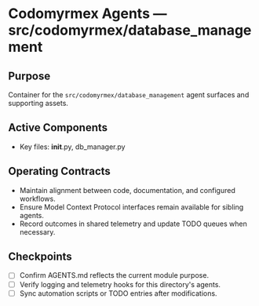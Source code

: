 # Codomyrmex Agents — src/codomyrmex/database_management

## Purpose
Container for the `src/codomyrmex/database_management` agent surfaces and supporting assets.

## Active Components
- Key files: __init__.py, db_manager.py

## Operating Contracts
- Maintain alignment between code, documentation, and configured workflows.
- Ensure Model Context Protocol interfaces remain available for sibling agents.
- Record outcomes in shared telemetry and update TODO queues when necessary.

## Checkpoints
- [ ] Confirm AGENTS.md reflects the current module purpose.
- [ ] Verify logging and telemetry hooks for this directory's agents.
- [ ] Sync automation scripts or TODO entries after modifications.
